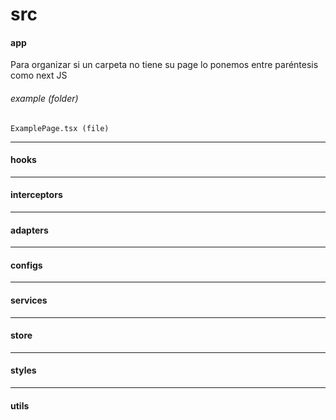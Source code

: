 # src
#### app
Para organizar si un carpeta no tiene su page lo ponemos entre paréntesis como next JS
###### example (folder)
    ExamplePage.tsx (file)
------------
#### hooks
------------
#### interceptors
------------
#### adapters
------------
#### configs
------------

#### services
------------

#### store
------------

#### styles 
------------

#### utils
